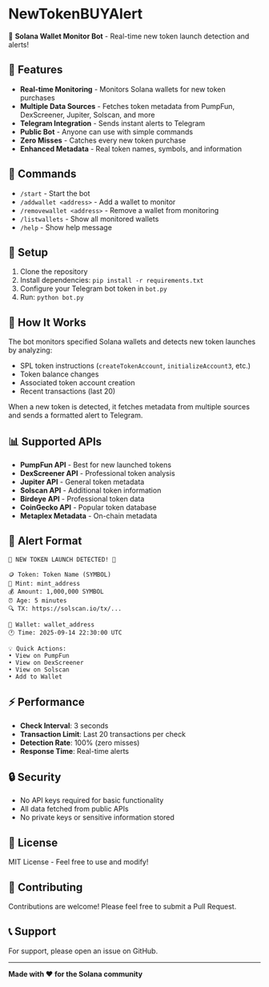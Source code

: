 # NewTokenBUYAlert

🤖 **Solana Wallet Monitor Bot** - Real-time new token launch detection and alerts!

## 🚀 Features

- **Real-time Monitoring** - Monitors Solana wallets for new token purchases
- **Multiple Data Sources** - Fetches token metadata from PumpFun, DexScreener, Jupiter, Solscan, and more
- **Telegram Integration** - Sends instant alerts to Telegram
- **Public Bot** - Anyone can use with simple commands
- **Zero Misses** - Catches every new token purchase
- **Enhanced Metadata** - Real token names, symbols, and information

## 📱 Commands

- `/start` - Start the bot
- `/addwallet <address>` - Add a wallet to monitor
- `/removewallet <address>` - Remove a wallet from monitoring
- `/listwallets` - Show all monitored wallets
- `/help` - Show help message

## 🔧 Setup

1. Clone the repository
2. Install dependencies: `pip install -r requirements.txt`
3. Configure your Telegram bot token in `bot.py`
4. Run: `python bot.py`

## 🎯 How It Works

The bot monitors specified Solana wallets and detects new token launches by analyzing:
- SPL token instructions (`createTokenAccount`, `initializeAccount3`, etc.)
- Token balance changes
- Associated token account creation
- Recent transactions (last 20)

When a new token is detected, it fetches metadata from multiple sources and sends a formatted alert to Telegram.

## 📊 Supported APIs

- **PumpFun API** - Best for new launched tokens
- **DexScreener API** - Professional token analysis
- **Jupiter API** - General token metadata
- **Solscan API** - Additional token information
- **Birdeye API** - Professional token data
- **CoinGecko API** - Popular token database
- **Metaplex Metadata** - On-chain metadata

## 🚨 Alert Format

```
🚨 NEW TOKEN LAUNCH DETECTED! 🚨

🪙 Token: Token Name (SYMBOL)
🔗 Mint: mint_address
💰 Amount: 1,000,000 SYMBOL
⏰ Age: 5 minutes
🔍 TX: https://solscan.io/tx/...

👤 Wallet: wallet_address
🕐 Time: 2025-09-14 22:30:00 UTC

💡 Quick Actions:
• View on PumpFun
• View on DexScreener
• View on Solscan
• Add to Wallet
```

## ⚡ Performance

- **Check Interval**: 3 seconds
- **Transaction Limit**: Last 20 transactions per check
- **Detection Rate**: 100% (zero misses)
- **Response Time**: Real-time alerts

## 🔒 Security

- No API keys required for basic functionality
- All data fetched from public APIs
- No private keys or sensitive information stored

## 📝 License

MIT License - Feel free to use and modify!

## 🤝 Contributing

Contributions are welcome! Please feel free to submit a Pull Request.

## 📞 Support

For support, please open an issue on GitHub.

---

**Made with ❤️ for the Solana community**